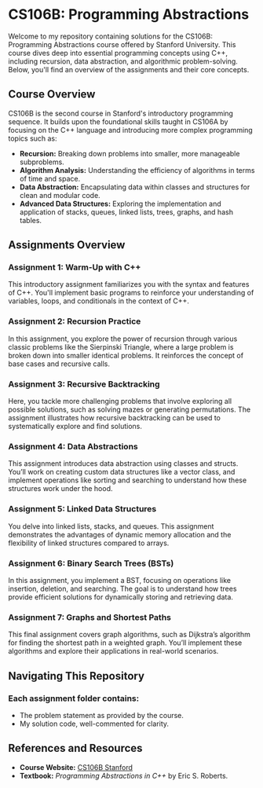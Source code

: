 # CS106B: Programming Abstractions

Welcome to my repository containing solutions for the CS106B: Programming Abstractions course offered by Stanford University. This course dives deep into essential programming concepts using C++, including recursion, data abstraction, and algorithmic problem-solving. Below, you'll find an overview of the assignments and their core concepts.

## Course Overview
CS106B is the second course in Stanford's introductory programming sequence. It builds upon the foundational skills taught in CS106A by focusing on the C++ language and introducing more complex programming topics such as:
- **Recursion:** Breaking down problems into smaller, more manageable subproblems.
- **Algorithm Analysis:** Understanding the efficiency of algorithms in terms of time and space.
- **Data Abstraction:** Encapsulating data within classes and structures for clean and modular code.
- **Advanced Data Structures:** Exploring the implementation and application of stacks, queues, linked lists, trees, graphs, and hash tables.
## Assignments Overview
### Assignment 1: Warm-Up with C++
This introductory assignment familiarizes you with the syntax and features of C++. You'll implement basic programs to reinforce your understanding of variables, loops, and conditionals in the context of C++.
### Assignment 2: Recursion Practice
In this assignment, you explore the power of recursion through various classic problems like the Sierpinski Triangle, where a large problem is broken down into smaller identical problems. It reinforces the concept of base cases and recursive calls.
### Assignment 3: Recursive Backtracking
Here, you tackle more challenging problems that involve exploring all possible solutions, such as solving mazes or generating permutations. The assignment illustrates how recursive backtracking can be used to systematically explore and find solutions.
### Assignment 4: Data Abstractions
This assignment introduces data abstraction using classes and structs. You’ll work on creating custom data structures like a vector class, and implement operations like sorting and searching to understand how these structures work under the hood.
### Assignment 5: Linked Data Structures
You delve into linked lists, stacks, and queues. This assignment demonstrates the advantages of dynamic memory allocation and the flexibility of linked structures compared to arrays.
### Assignment 6: Binary Search Trees (BSTs)
In this assignment, you implement a BST, focusing on operations like insertion, deletion, and searching. The goal is to understand how trees provide efficient solutions for dynamically storing and retrieving data.
### Assignment 7: Graphs and Shortest Paths
This final assignment covers graph algorithms, such as Dijkstra’s algorithm for finding the shortest path in a weighted graph. You’ll implement these algorithms and explore their applications in real-world scenarios.

## Navigating This Repository
### Each assignment folder contains:
- The problem statement as provided by the course.
- My solution code, well-commented for clarity.
## References and Resources
- **Course Website:**  [CS106B Stanford](https://web.stanford.edu/class/cs106b/)
- **Textbook:** *Programming Abstractions in C++* by Eric S. Roberts.
